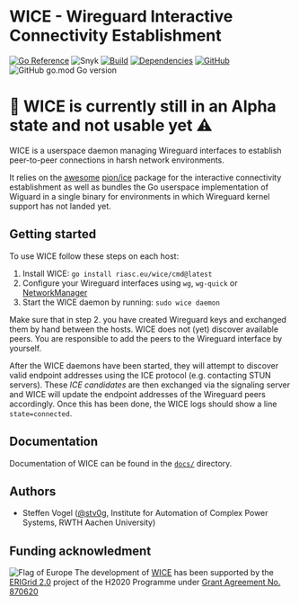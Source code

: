 # WICE - Wireguard Interactive Connectivity Establishment

[![Go Reference](https://pkg.go.dev/badge/github.com/stv0g/wice.svg)](https://pkg.go.dev/github.com/stv0g/wice)
![Snyk](https://img.shields.io/snyk/vulnerabilities/github/stv0g/wice)
[![Build](https://img.shields.io/github/checks-status/stv0g/wice/master)](https://github.com/stv0g/wice/actions)
[![Dependencies](https://img.shields.io/librariesio/release/stv0g/wice)](https://libraries.io/github/stv0g/wice)
[![GitHub](https://img.shields.io/github/license/stv0g/wice)](https://github.com/stv0g/wice/blob/master/LICENSE)
![GitHub go.mod Go version](https://img.shields.io/github/go-mod/go-version/stv0g/wice)

# 🚧 WICE is currently still in an Alpha state and not usable yet ⚠️

WICE is a userspace daemon managing Wireguard interfaces to establish peer-to-peer connections in harsh network environments.

It relies on the [awesome](https://github.com/pion/awesome-pion) [pion/ice] package for the interactive connectivity establishment as well as bundles the Go userspace implementation of Wiguard in a single binary for environments in which Wireguard kernel support has not landed yet.

## Getting started

To use WICE follow these steps on each host:

1. Install WICE: `go install riasc.eu/wice/cmd@latest`
2. Configure your Wireguard interfaces using `wg`, `wg-quick` or [NetworkManager](https://blogs.gnome.org/thaller/2019/03/15/wireguard-in-networkmanager/)
3. Start the WICE daemon by running: `sudo wice daemon`

Make sure that in step 2. you have created Wireguard keys and exchanged them by hand between the hosts.
WICE does not (yet) discover available peers. You are responsible to add the peers to the Wireguard interface by yourself.

After the WICE daemons have been started, they will attempt to discover valid endpoint addresses using the ICE protocol (e.g. contacting STUN servers).
These _ICE candidates_ are then exchanged via the signaling server and WICE will update the endpoint addresses of the Wireguard peers accordingly.
Once this has been done, the WICE logs should show a line `state=connected`.

## Documentation

Documentation of WICE can be found in the [`docs/`](./docs) directory.

## Authors

- Steffen Vogel ([@stv0g](https://github.com/stv0g), Institute for Automation of Complex Power Systems, RWTH Aachen University)

## Funding acknowledment

![Flag of Europe](https://erigrid2.eu/wp-content/uploads/2020/03/europa_flag_low.jpg) The development of [WICE] has been supported by the [ERIGrid 2.0] project of the H2020 Programme under [Grant Agreement No. 870620](https://cordis.europa.eu/project/id/870620)

[Wireguard]: https://wireguard.com
[wireguard-go]: https://git.zx2c4.com/wireguard-go
[pion/ice]: https://github.com/pion/ice
[ICE]: https://datatracker.ietf.org/doc/html/rfc8445
[ICE-PAC]: https://datatracker.ietf.org/doc/html/rfc8863
[ICE-TCP]: https://datatracker.ietf.org/doc/html/rfc6544
[Trickle ICE]: https://datatracker.ietf.org/doc/html/rfc8838
[ICE-SDP]: https://datatracker.ietf.org/doc/html/rfc8839
[TURN-TCP]: https://datatracker.ietf.org/doc/html/rfc6062
[TURN-STUN]: https://datatracker.ietf.org/doc/html/rfc8656
[STUN]: https://datatracker.ietf.org/doc/html/rfc8489
[SDP]: https://datatracker.ietf.org/doc/html/rfc8866
[SDP-Offer-Answer]: https://datatracker.ietf.org/doc/html/rfc3264
[WICE]: https://github.com/stv0g/wice
[ERIGrid 2.0]: https://erigrid2.eu
[NetworkManager]: https://github.com/max-moser/network-manager-wireguard
[systemd-networkd]: https://www.freedesktop.org/software/systemd/man/systemd.netdev.html#%5BWireGuard%5D%20Section%20Options
[wg-quick]: https://manpages.debian.org/unstable/wireguard-tools/wg-quick.8.en.html
[kilo]: https://kilo.squat.ai
[Nftables]: https://www.netfilter.org/projects/nftables/manpage.html
[XEdDSA]: https://signal.org/docs/specifications/xeddsa/

[Golang BPF]: https://riyazali.net/posts/berkeley-packet-filter-in-golang/
[Linux Raw Sockets]: https://squidarth.com/networking/systems/rc/2018/05/28/using-raw-sockets.html
